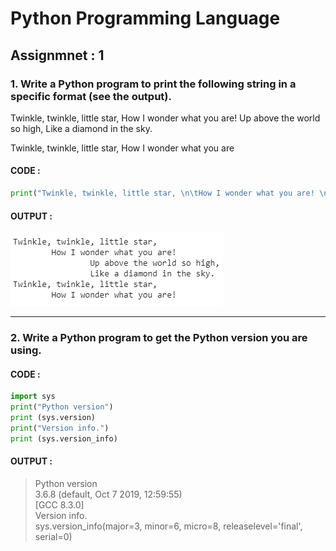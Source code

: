 # Python Programming Language

## Assignmnet : 1
 
### 1. Write a Python program to print the following string in a specific format (see the output).

Twinkle, twinkle, little star,
How I wonder what you are!
Up above the world so high,
Like a diamond in the sky.

Twinkle, twinkle, little star,
How I wonder what you are

#### CODE :
```python
print("Twinkle, twinkle, little star, \n\tHow I wonder what you are! \n\t\tUp above the world so high, \n\t\tLike a diamond in the sky. \nTwinkle, twinkle, little star, \n\tHow I wonder what you are!")
```
#### OUTPUT :
 
![alt text](https://github.com/engineerbaz/Certified-Python-Saylani-/blob/master/assignments/a1.PNG "Q 1")

<hr>

### 2. Write a Python program to get the Python version you are using.

#### CODE :
```python
import sys
print("Python version")
print (sys.version)
print("Version info.")
print (sys.version_info)
```
#### OUTPUT :
>Python version <br>
>3.6.8 (default, Oct  7 2019, 12:59:55) <br>
>[GCC 8.3.0] <br>
>Version info. <br>
>sys.version_info(major=3, minor=6, micro=8, releaselevel='final', serial=0) <br>
